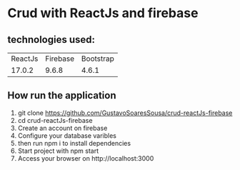 # Crud with ReactJs and firebase

## technologies used: 

<table>
  <tr>
    <td>ReactJs</td>
    <td>Firebase</td>
    <td>Bootstrap</td>
  </tr>
  <tr>
    <td>17.0.2</td>
    <td>9.6.8</td>
    <td>4.6.1</td>
  </tr>
</table>

## How run the application

1) git clone https://github.com/GustavoSoaresSousa/crud-reactJs-firebase
2) cd crud-reactJs-firebase
3) Create an account on firebase
4) Configure your database varibles
5) then run npm i to install dependencies
6) Start project with npm start
7) Access your browser on http://localhost:3000
